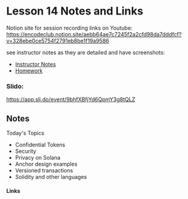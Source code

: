 # Lesson 14 Notes and Links

Notion site for session recording links on Youtube:
https://encodeclub.notion.site/aebb64ae7c7245f2a2cfd98da7dddfcf?v=328ebe0ce5754f2791eb8be1f19a9586


see instructor notes as they are detailed and have screenshots:
 - [Instructor Notes](../instructor_slide_notes_and_homework/Lesson14.pdf)
 - [Homework](../instructor_slide_notes_and_homework/Homework14.pdf)


### Slido:
https://app.sli.do/event/9bhfXBfjYd6QpmY3g8tQLZ


## Notes

Today's Topics
 - Confidential Tokens
 - Security
 - Privacy on Solana
 - Anchor design examples
 - Versioned transactions
 - Solidity and other languages



#### Links




